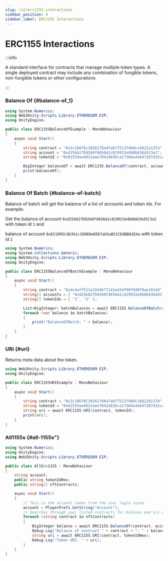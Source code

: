 ```yaml
---
slug: /v2/erc1155-interactions
sidebar_position: 4
sidebar_label: ERC1155 Interactions
---
```



# ERC1155 Interactions

:::info

  A standard interface for contracts that manage multiple token types. A single
  deployed contract may include any combination of fungible tokens, non-fungible
  tokens or other configurations

:::

### Balance Of {#balance-of_1}

```csharp
using System.Numerics;
using Web3Unity.Scripts.Library.ETHEREUEM.EIP;
using UnityEngine;

public class ERC1155BalanceOfExample : MonoBehaviour
{
    async void Start()
    {
        string contract = "0x2c1867bc3026178a47a677513746dcc6822a137a";
        string account = "0xd25b827D92b0fd656A1c829933e9b0b836d5C3e2";
        string tokenId = "0x01559ae4021aee70424836ca173b6a4e647287d15cee8ac42d8c2d8d128927e5";

        BigInteger balanceOf = await ERC1155.BalanceOf(contract, account, tokenId);
        print(balanceOf);
    }
}
```

### Balance Of Batch {#balance-of-batch}

Balance of batch will get the balance of a list of accounts and token ids. For example:

Get the balance of account `0xd25b827D92b0fd656A1c829933e9b0b836d5C3e2` with token id `1` and

balance of account `0xE51995Cdb3b1c109E0e6E67ab5aB31CDdBB83E4a` with token id `2`

```csharp
using System.Numerics;
using System.Collections.Generic;
using Web3Unity.Scripts.Library.ETHEREUEM.EIP;
using UnityEngine;

public class ERC1155BalanceOfBatchExample : MonoBehaviour
{
    async void Start()
    {
        string contract = "0xdc4aff511e1b94677142a43df90f948f9ae181dd";
        string[] accounts = { "0xd25b827D92b0fd656A1c829933e9b0b836d5C3e2", "0xE51995Cdb3b1c109E0e6E67ab5aB31CDdBB83E4a" };
        string[] tokenIds = { "1", "2" };

        List<BigInteger> batchBalances = await ERC1155.BalanceOfBatch(contract, accounts, tokenIds);
        foreach (var balance in batchBalances)
        {
            print("BalanceOfBatch: " + balance);
        }
    }
}
```

### URI {#uri}

Returns meta data about the token.

```csharp
using Web3Unity.Scripts.Library.ETHEREUEM.EIP;
using UnityEngine;

public class ERC1155URIExample : MonoBehaviour
{
    async void Start()
    {
        string contract = "0x2c1867BC3026178A47a677513746DCc6822A137A";
        string tokenId = "0x01559ae4021aee70424836ca173b6a4e647287d15cee8ac42d8c2d8d128927e5";
        string uri = await ERC1155.URI(contract, tokenId);
        print(uri);
    }
}
```

### All1155s {#all-1155s"}

```csharp
using System.Numerics;
using UnityEngine;
using Web3Unity.Scripts.Library.ETHEREUEM.EIP;

public class AllErc1155 : MonoBehaviour
{
    string account;
    public string tokenIdHex;
    public string[] nftContracts;

    async void Start()
    {
        // This is the account taken from the user login scene
        account = PlayerPrefs.GetString("Account");
        // Searches through your listed contracts for balance and uri of the chosen tokenId
        foreach (string contract in nftContracts)
        {
            BigInteger balance = await ERC1155.BalanceOf(contract, account, tokenIdHex);
            Debug.Log("Balance of contract " + contract + ": " + balance);
            string uri = await ERC1155.URI(contract, tokenIdHex);
            Debug.Log("Token URI: " + uri);
        }
    }
}
```

